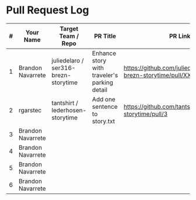 # Pull Request Log

| # | Your Name           | Target Team / Repo                         | PR Title                                    | PR Link |
|---|---------------------|---------------------------------------------|---------------------------------------------|---------|
| 1 | Brandon Navarrete   | juliedelaro / ser316-brezn-storytime        | Enhance story with traveler's parking detail | https://github.com/juliedelaro/ser316-brezn-storytime/pull/XXX |
| 2 | rgarstec   | tantshirt / lederhosen-storytime            | Add one sentence to story.txt                | https://github.com/tantshirt/lederhosen-storytime/pull/3 |
| 3 | Brandon Navarrete   |                                             |                                             |         |
| 4 | Brandon Navarrete   |                                             |                                             |         |
| 5 | Brandon Navarrete   |                                             |                                             |         |
| 6 | Brandon Navarrete   |                                             |                                             |         |



